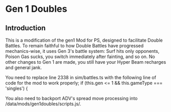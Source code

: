 Gen 1 Doubles
====================

Introduction
------------
This is a modification of the gen1 Mod for PS, designed to facilitate Double Battles. To remain faithful to how Double Battles have progressed mechanics-wise, it uses Gen 3's battle system: Surf hits only opponents, Poison Gas sucks, you switch immediately after fainting, and so on. No other changes to Gen 1 are made, you still have your Hyper Beam recharges and general jank. 

You need to replace line 2338 in sim/battles.ts with the following line of code for the mod to work properly;
		if (this.gen <= 1 && this.gameType === 'singles') {

You also need to backport ADV's spread move processing into /data/mods/gen1doubles/scripts.js/.